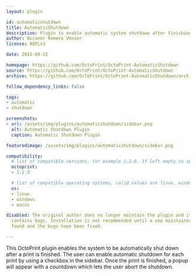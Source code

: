 ```yaml
---
layout: plugin

id: automaticshutdown
title: AutomaticShutdown
description: Plugin to enable automatic system shutdown after finishing a print job
author: Nicanor Romero Venier
license: AGPLv3

date: 2015-09-22

homepage: https://github.com/OctoPrint/OctoPrint-AutomaticShutdown
source: https://github.com/OctoPrint/OctoPrint-AutomaticShutdown
archive: https://github.com/OctoPrint/OctoPrint-AutomaticShutdown/archive/master.zip

follow_dependency_links: false

tags:
- automatic
- shutdown

screenshots:
- url: /assets/img/plugins/automaticshutdown/sidebar.png
  alt: Automatic Shutdown Plugin
  caption: Automatic Shutdown Plugin

featuredimage: /assets/img/plugins/automaticshutdown/sidebar.png

compatibility:
  # list of compatible versions, for example 1.2.0. If left empty no specific version requirement will be assumed
  octoprint:
  - 1.2.5

  # list of compatible operating systems, valid values are linux, windows, macos, leaving empty defaults to all
  os:
  - linux
  - windows
  - macos

disabled: The original author does no longer maintain the plugin and it currently
  contains bugs. Installation is not recommended until a new maintainer has been
  found and the bugs have been fixed.

---
```


This OctoPrint plugin enables the system to be automatically shut down after a print is finished.
The user can enable automatic shutdown for each print by using a checkbox in the sidebar.
Once the print is finished, a popup will appear with a countdown which lets the user abort the shutdown.
